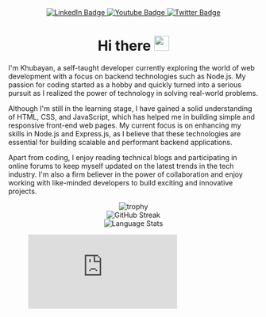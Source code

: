 <!--SOCIAL MEDIA BADGES-->
<div id="badges" align="center">
  <a href="https://www.linkedin.com/in/shri-khubayan-kusuma-b85523213">
    <img src="https://img.shields.io/badge/LinkedIn-blue?style=for-the-badge&logo=linkedin&logoColor=white" alt="LinkedIn Badge"/>
  </a>
  <a href="your-youtube-URL">
    <img src="https://img.shields.io/badge/YouTube-red?style=for-the-badge&logo=youtube&logoColor=white" alt="Youtube Badge"/>
  </a>
  <a href="https://twitter.com/khu_bayan">
    <img src="https://img.shields.io/badge/Twitter-blue?style=for-the-badge&logo=twitter&logoColor=white" alt="Twitter Badge"/>
  </a>
</div>

<!--HEADER-->
<h1 align="center">
  Hi there
   <img src="https://media.giphy.com/media/hvRJCLFzcasrR4ia7z/giphy.gif" width="30px"/>
</h1>

<!--TEXT-->
<p>
  I'm Khubayan, a self-taught developer currently exploring the world of web development with a focus on backend technologies such as Node.js. My passion for coding started as a hobby and quickly turned into a serious pursuit as I realized the power of technology in solving real-world problems.

Although I'm still in the learning stage, I have gained a solid understanding of HTML, CSS, and JavaScript, which has helped me in building simple and responsive front-end web pages. My current focus is on enhancing my skills in Node.js and Express.js, as I believe that these technologies are essential for building scalable and performant backend applications.

Apart from coding, I enjoy reading technical blogs and participating in online forums to keep myself updated on the latest trends in the tech industry. I'm also a firm believer in the power of collaboration and enjoy working with like-minded developers to build exciting and innovative projects.
</p>

<div align="center">
  <!--TROPHY-->
  <img src="https://github-profile-trophy.vercel.app/?username=Khubayan&theme=darkhub" alt="trophy">
</div>

<div align="center">
  <!--STREAK CARD-->
  <img src="http://github-readme-streak-stats.herokuapp.com?user=Khubayan&theme=tokyonight&hide_border=true" alt="GitHub Streak">
</div>
<div align="center">
  <!--LANGUAGES STATS-->
  <img  src="https://github-readme-stats.vercel.app/api/top-langs?username=Khubayan&layout=compact&theme=tokyonight&hide_border=true" alt="Language Stats">
</div>

<!-- WAKATIME CIRCCLE DIAGRAM -->
<figure><embed src="https://wakatime.com/share/@DeyL/b775b876-cf89-4da3-831a-bc1c3e9eca24.svg"></embed></figure>
